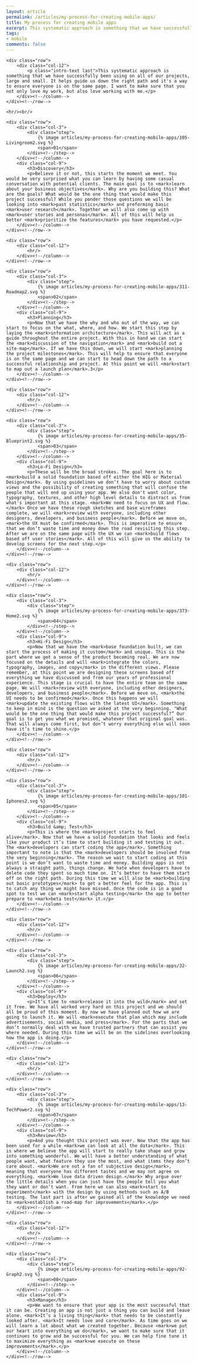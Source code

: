 ```yaml
---
layout: article
permalink: /articles/my-process-for-creating-mobile-apps/
title: My process for creating mobile apps
excerpt: This systematic approach is something that we have successfully been using on all of our projects, large and small. It helps guide us down the right path and it's a way to ensure everyone is on the same page.
tags:
- mobile
comments: false
---
```


<section id="process">

	<div class="row">
		<div class="col-12">
			<p class="intro-text last">This systematic approach is something that we have successfully been using on all of our projects, large and small. It helps guide us down the right path and it's a way to ensure everyone is on the same page. I want to make sure that you not only love my work, but also love working with me.</p>
		</div><!--/column-->
	</div><!--/row-->

	<hr/><br/>

	<div class="row">
		<div class="col-3">
			<div class="step">
				{% image articles/my-process-for-creating-mobile-apps/105-Livingroom2.svg %}
				<span>01</span>
			</div><!--/step-->
		</div><!--/column-->
		<div class="col-9">
			<h3>Discovery</h3>
			<p>Believe it or not, this starts the moment we meet. You would be very surprised what you can learn by having some casual conversation with potential clients. The main goal is to <mark>learn about your business objectives</mark>. Why are you building this? What are the goals? What would be the one thing that would make this project successful? While you ponder those questions we will be looking into <mark>past statistics</mark> and preforming basic <mark>user research</mark>. Together we will also come up with <mark>user stories and personas</mark>. All of this will help us better <mark>prioritize the features</mark> you have requested.</p>
		</div><!--/column-->
	</div><!--/row-->

	<div class="row">
		<div class="col-12">
			<hr/>
		</div><!--/column-->
	</div><!--/row-->

	<div class="row">
		<div class="col-3">
			<div class="step">
				{% image articles/my-process-for-creating-mobile-apps/311-Roadmap2.svg %}
				<span>02</span>
			</div><!--/step-->
		</div><!--/column-->
		<div class="col-9">
			<h3>Planning</h3>
			<p>Now that we have the why and who out of the way, we can start to focus on the what, where, and how. We start this step by laying the <mark>information architecture</mark>. This will act as a guide throughout the entire project. With this in hand we can start the <mark>discussion of the navigation</mark> and <mark>build out a site-map</mark>. If we have this down, we will start <mark>planning the project milestones</mark>. This will help to ensure that everyone is on the same page and we can start to head down the path to a successful relationship and project. At this point we will <mark>start to map out a launch plan</mark>.3</p>
		</div><!--/column-->
	</div><!--/row-->

	<div class="row">
		<div class="col-12">
			<hr/>
		</div><!--/column-->
	</div><!--/row-->

	<div class="row">
		<div class="col-3">
			<div class="step">
				{% image articles/my-process-for-creating-mobile-apps/35-Blueprint2.svg %}
				<span>03</span>
			</div><!--/step-->
		</div><!--/column-->
		<div class="col-9">
			<h3>Lo-Fi Design</h3>
			<p>These will be the broad strokes. The goal here is to <mark>build a solid foundation based off either the HIG or Material Design</mark>. By using guidelines we don’t have to worry about custom views and the possibility of creating something that will confuse the people that will end up using your app. We also don't want color, typography, textures, and other high level details to distract us from what's important at this stage. <mark>We need to focus on UX and flow.</mark> Once we have these rough sketches and base wireframes complete, we will <mark>review with everyone, including other designers, developers, and business people</mark>. Before we move on, <mark>the UX must be confirmed</mark>. This is imperative to ensure that we don’t waste time and money down the road revisiting this step. After we are on the same page with the UX we can <mark>build flows based off user stories</mark>. All of this will give us the ability to develop screens for the next step.</p>
		</div><!--/column-->
	</div><!--/row-->

	<div class="row">
		<div class="col-12">
			<hr/>
		</div><!--/column-->
	</div><!--/row-->

	<div class="row">
		<div class="col-3">
			<div class="step">
				{% image articles/my-process-for-creating-mobile-apps/373-Home2.svg %}
				<span>04</span>
			</div><!--/step-->
		</div><!--/column-->
		<div class="col-9">
			<h3>Hi-Fi Design</h3>
			<p>Now that we have the <mark>base foundation built, we can start the process of making it custom</mark> and unique. This is the part where we get a sense of the product becoming real. We are now focused on the details and will <mark>integrate the colors, typography, images, and copy</mark> in the different views. Please remember, at this point we are designing these screens based off everything we have discussed and from our years of professional experience. This stage is crucial to have the entire team on the same page. We will <mark>review with everyone, including other designers, developers, and business people</mark>. Before we move on, <mark>the UI needs to be confirmed</mark>. Once this happens we will <mark>update the existing flows with the latest UI</mark>. Something to keep in mind is the question we asked at the very beginning. "What would be the one thing that would make this project successful?” Our goal is to get you what we promised, whatever that original goal was. That will always come first, but don’t worry everything else will soon have it’s time to shine.</p>
		</div><!--/column-->
	</div><!--/row-->

	<div class="row">
		<div class="col-12">
			<hr/>
		</div><!--/column-->
	</div><!--/row-->

	<div class="row">
		<div class="col-3">
			<div class="step">
				{% image articles/my-process-for-creating-mobile-apps/101-Iphones2.svg %}
				<span>05</span>
			</div><!--/step-->
		</div><!--/column-->
		<div class="col-9">
			<h3>Build &amp; Test</h3>
			<p>This is where the <mark>project starts to feel alive</mark>. Now that we have a solid foundation that looks and feels like your product it’s time to start building it and testing it out. The <mark>developers can start coding the app</mark>. Something important to note is that the <mark>developers should be involved from the very beginning</mark>. The reason we wait to start coding at this point is we don’t want to waste time and money. Building apps is not always a straight path, things change. We hate when developers have to delete code they spent so much time on. It’s better to have them start off on the right path. During this time we will also be <mark>building out basic prototypes</mark> to get a better feel for the app. This is to catch any thing we might have missed. Once the code is in a good spot to test we can <mark>start alpha testing</mark> the app to better prepare to <mark>beta test</mark> it.</p>
		</div><!--/column-->
	</div><!--/row-->

	<div class="row">
		<div class="col-12">
			<hr/>
		</div><!--/column-->
	</div><!--/row-->

	<div class="row">
		<div class="col-3">
			<div class="step">
				{% image articles/my-process-for-creating-mobile-apps/32-Launch2.svg %}
				<span>06</span>
			</div><!--/step-->
		</div><!--/column-->
		<div class="col-9">
			<h3>Deploy</h3>
			<p>It’s time to <mark>release it into the wild</mark> and set it free. We have all worked very hard on this project and we should all be proud of this moment. By now we have planned out how we are going to launch it. We will <mark>execute that plan which may include advertisements, social media, and press</mark>. For the parts that we don’t normally deal with we have trusted partners that can assist you where needed. During this time we will be on the sidelines overlooking how the app is doing.</p>
		</div><!--/column-->
	</div><!--/row-->

	<div class="row">
		<div class="col-12">
			<hr/>
		</div><!--/column-->
	</div><!--/row-->

	<div class="row">
		<div class="col-3">
			<div class="step">
				{% image articles/my-process-for-creating-mobile-apps/13-TechPower2.svg %}
				<span>07</span>
			</div><!--/step-->
		</div><!--/column-->
		<div class="col-9">
			<h3>Review</h3>
			<p>And you thought this project was over. Now that the app has been used for a while <mark>we can look at all the data</mark>. This is where we believe the app will start to really take shape and grow into something wonderful. We will have a better understanding of what people want, what feature they use the most, and what items they don’t care about. <mark>We are not a fan of subjective design</mark>, meaning that everyone has different tastes and we may not agree on everything. <mark>We love data driven design.</mark> Why argue over the little details when you can just have the people tell you what they want or don’t want. From here we can also <mark>start to experiment</mark> with the design by using methods such as A/B testing. The last part is after we gained all of the knowledge we need to <mark>establish a road-map for improvements</mark>.</p>
		</div><!--/column-->
	</div><!--/row-->

	<div class="row">
		<div class="col-12">
			<hr/>
		</div><!--/column-->
	</div><!--/row-->

	<div class="row">
		<div class="col-3">
			<div class="step">
				{% image articles/my-process-for-creating-mobile-apps/92-Graph2.svg %}
				<span>08</span>
			</div><!--/step-->
		</div><!--/column-->
		<div class="col-9">
			<h3>Manage</h3>
			<p>We want to ensure that your app is the most successful that it can be. Creating an app is not just a thing you can build and leave alone. <mark>It’s a living thing</mark> that needs to be constantly looked after. <mark>It needs love and care</mark>. As time goes on we will learn a lot about what we created together. Because <mark>we put our heart into everything we do</mark>, we want to make sure that it continues to grow and be successful for you. We can help fine tune it to maximize everything as <mark>we execute on these improvements</mark>.</p>
		</div><!--/column-->
	</div><!--/row-->

</section>
